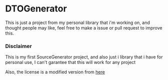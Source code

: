 # DTOGenerator
This is just a project from my personal library that i'm working on, and thought people may like, feel free to make a issue or pull request to improve this.

### Disclaimer

This is my first SourceGenerator project, and also just i library that i have for personal use, I can't garantee that this will work for any project

Also, the license is a modified version from [here](https://github.com/non-ai-licenses/non-ai-licenses/blob/main/NON-AI-MIT)